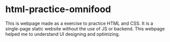 # html-practice-omnifood
This is webpage made as a exercise to practice HTML and CSS. It is a single-page static website without the use of JS or backend.
This webpage helped me to understand UI designing and optimizing.
